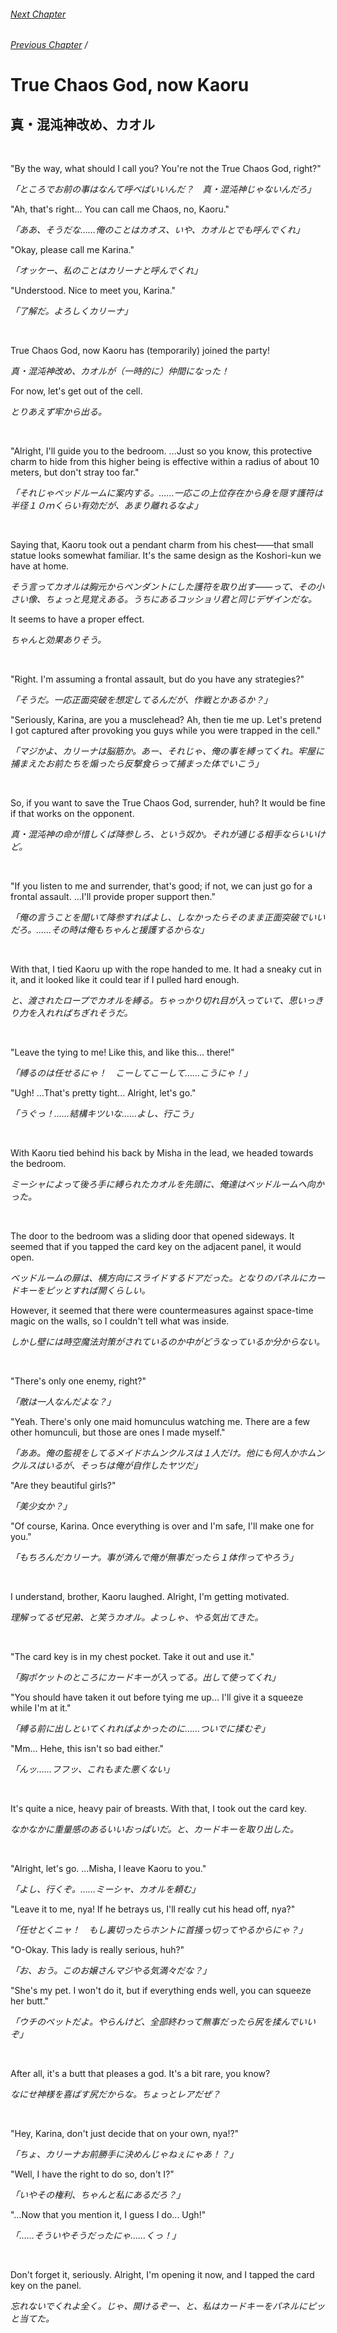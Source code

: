 ###### [Next Chapter](./chapter_0284.md)
###### [Previous Chapter](./chapter_0282.md)&nbsp;/&nbsp;

# True Chaos God, now Kaoru

## 真・混沌神改め、カオル

&nbsp;

"By the way, what should I call you? You're not the True Chaos God, right?"

*「ところでお前の事はなんて呼べばいいんだ？　真・混沌神じゃないんだろ」*

"Ah, that's right... You can call me Chaos, no, Kaoru."

*「ああ、そうだな……俺のことはカオス、いや、カオルとでも呼んでくれ」*

"Okay, please call me Karina."

*「オッケー、私のことはカリーナと呼んでくれ」*

"Understood. Nice to meet you, Karina."

*「了解だ。よろしくカリーナ」*

&nbsp;

True Chaos God, now Kaoru has (temporarily) joined the party!

*真・混沌神改め、カオルが（一時的に）仲間になった！*

For now, let's get out of the cell.

*とりあえず牢から出る。*

&nbsp;

"Alright, I'll guide you to the bedroom. ...Just so you know, this protective charm to hide from this higher being is effective within a radius of about 10 meters, but don't stray too far."

*「それじゃベッドルームに案内する。……一応この上位存在から身を隠す護符は半径１０ｍくらい有効だが、あまり離れるなよ」*

&nbsp;

Saying that, Kaoru took out a pendant charm from his chest――that small statue looks somewhat familiar. It's the same design as the Koshori-kun we have at home.

*そう言ってカオルは胸元からペンダントにした護符を取り出す――って、その小さい像、ちょっと見覚えある。うちにあるコッショリ君と同じデザインだな。*

It seems to have a proper effect.

*ちゃんと効果ありそう。*

&nbsp;

"Right. I'm assuming a frontal assault, but do you have any strategies?"

*「そうだ。一応正面突破を想定してるんだが、作戦とかあるか？」*

"Seriously, Karina, are you a musclehead? Ah, then tie me up. Let's pretend I got captured after provoking you guys while you were trapped in the cell."

*「マジかよ、カリーナは脳筋か。あー、それじゃ、俺の事を縛ってくれ。牢屋に捕まえたお前たちを煽ったら反撃食らって捕まった体でいこう」*

&nbsp;

So, if you want to save the True Chaos God, surrender, huh? It would be fine if that works on the opponent.

*真・混沌神の命が惜しくば降参しろ、という奴か。それが通じる相手ならいいけど。*

&nbsp;

"If you listen to me and surrender, that's good; if not, we can just go for a frontal assault. ...I'll provide proper support then."

*「俺の言うことを聞いて降参すればよし、しなかったらそのまま正面突破でいいだろ。……その時は俺もちゃんと援護するからな」*

&nbsp;

With that, I tied Kaoru up with the rope handed to me. It had a sneaky cut in it, and it looked like it could tear if I pulled hard enough.

*と、渡されたロープでカオルを縛る。ちゃっかり切れ目が入っていて、思いっきり力を入れればちぎれそうだ。*

&nbsp;

"Leave the tying to me! Like this, and like this... there!"

*「縛るのは任せるにゃ！　こーしてこーして……こうにゃ！」*

"Ugh! ...That's pretty tight... Alright, let's go."

*「うぐっ！……結構キツいな……よし、行こう」*

&nbsp;

With Kaoru tied behind his back by Misha in the lead, we headed towards the bedroom.

*ミーシャによって後ろ手に縛られたカオルを先頭に、俺達はベッドルームへ向かった。*

&nbsp;

The door to the bedroom was a sliding door that opened sideways. It seemed that if you tapped the card key on the adjacent panel, it would open.

*ベッドルームの扉は、横方向にスライドするドアだった。となりのパネルにカードキーをピッとすれば開くらしい。*

However, it seemed that there were countermeasures against space-time magic on the walls, so I couldn't tell what was inside.

*しかし壁には時空魔法対策がされているのか中がどうなっているか分からない。*

&nbsp;

"There's only one enemy, right?"

*「敵は一人なんだよな？」*

"Yeah. There's only one maid homunculus watching me. There are a few other homunculi, but those are ones I made myself."

*「ああ。俺の監視をしてるメイドホムンクルスは１人だけ。他にも何人かホムンクルスはいるが、そっちは俺が自作したヤツだ」*

"Are they beautiful girls?"

*「美少女か？」*

"Of course, Karina. Once everything is over and I'm safe, I'll make one for you."

*「もちろんだカリーナ。事が済んで俺が無事だったら１体作ってやろう」*

&nbsp;

I understand, brother, Kaoru laughed. Alright, I'm getting motivated.

*理解ってるぜ兄弟、と笑うカオル。よっしゃ、やる気出てきた。*

&nbsp;

"The card key is in my chest pocket. Take it out and use it."

*「胸ポケットのところにカードキーが入ってる。出して使ってくれ」*

"You should have taken it out before tying me up... I'll give it a squeeze while I'm at it."

*「縛る前に出しといてくれればよかったのに……ついでに揉むぞ」*

"Mm... Hehe, this isn't so bad either."

*「んッ……フフッ、これもまた悪くない」*

&nbsp;

It's quite a nice, heavy pair of breasts. With that, I took out the card key.

*なかなかに重量感のあるいいおっぱいだ。と、カードキーを取り出した。*

&nbsp;

"Alright, let's go. ...Misha, I leave Kaoru to you."

*「よし、行くぞ。……ミーシャ、カオルを頼む」*

"Leave it to me, nya! If he betrays us, I'll really cut his head off, nya?"

*「任せとくニャ！　もし裏切ったらホントに首掻っ切ってやるからにゃ？」*

"O-Okay. This lady is really serious, huh?"

*「お、おう。このお嬢さんマジやる気満々だな？」*

"She's my pet. I won't do it, but if everything ends well, you can squeeze her butt."

*「ウチのペットだよ。やらんけど、全部終わって無事だったら尻を揉んでいいぞ」*

&nbsp;

After all, it's a butt that pleases a god. It's a bit rare, you know?

*なにせ神様を喜ばす尻だからな。ちょっとレアだぜ？*

&nbsp;

"Hey, Karina, don't just decide that on your own, nya!?"

*「ちょ、カリーナお前勝手に決めんじゃねぇにゃあ！？」*

"Well, I have the right to do so, don't I?"

*「いやその権利、ちゃんと私にあるだろ？」*

"…Now that you mention it, I guess I do... Ugh!"

*「……そういやそうだったにゃ……くっ！」*

&nbsp;

Don't forget it, seriously. Alright, I'm opening it now, and I tapped the card key on the panel.

*忘れないでくれよ全く。じゃ、開けるぞー、と、私はカードキーをパネルにピッと当てた。*

&nbsp;
